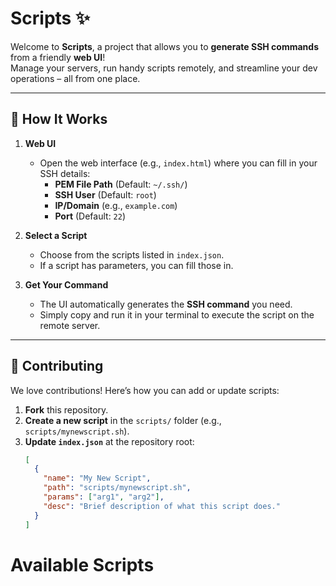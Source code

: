 # Scripts ✨

Welcome to **Scripts**, a project that allows you to **generate SSH commands** from a friendly **web UI**!  
Manage your servers, run handy scripts remotely, and streamline your dev operations – all from one place.

---

## 🚀 How It Works

1. **Web UI**  
   - Open the web interface (e.g., `index.html`) where you can fill in your SSH details:
     - **PEM File Path** (Default: `~/.ssh/`)
     - **SSH User** (Default: `root`)
     - **IP/Domain** (e.g., `example.com`)
     - **Port** (Default: `22`)  

2. **Select a Script**  
   - Choose from the scripts listed in `index.json`.  
   - If a script has parameters, you can fill those in.  

3. **Get Your Command**  
   - The UI automatically generates the **SSH command** you need.  
   - Simply copy and run it in your terminal to execute the script on the remote server.

---

## 🤝 Contributing

We love contributions! Here’s how you can add or update scripts:

1. **Fork** this repository.  
2. **Create a new script** in the `scripts/` folder (e.g., `scripts/mynewscript.sh`).  
3. **Update `index.json`** at the repository root:
   ```json
   [
     {
       "name": "My New Script",
       "path": "scripts/mynewscript.sh",
       "params": ["arg1", "arg2"],
       "desc": "Brief description of what this script does."
     }
   ]
   
# Available Scripts